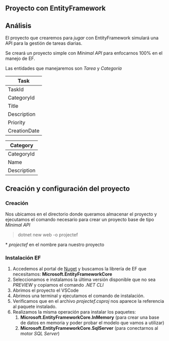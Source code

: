 ## Proyecto con EntityFramework


## Análisis

El proyecto que crearemos para *jugar* con EntityFramework simulará una API para la gestión de tareas diarias.

Se creará un proyecto simple con *Minimal API* para enfocarnos 100% en el manejo de EF.

Las entidades que manejaremos son *Tarea* y *Categoría*

|Task|
|---|
|TaskId|
|CategoryId|
|Title|
|Description|
|Priority|
|CreationDate|


|Category|
|---|
|CategoryId|
|Name|
|Description|


## Creación y configuración del proyecto

### Creación

Nos ubicamos en el directorio donde queramos almacenar el proyecto y ejecutamos el comando necesario para crear un proyecto base de tipo *Minimal API*

> dotnet new web -o projectef

\* *projectef* en el nombre para nuestro proyecto

### Instalación EF

1. Accedemos al portal de [Nuget](https://www.nuget.org/) y buscamos la librería de EF que necesitamos: **Microsoft.EntityFrameworkCore**
2. Seleccionamos e instalamos la última versión disponible que no sea *PREVIEW* y copiamos el comando *.NET CLI*
3. Abrimos el proyecto el VSCode
4. Abrimos una terminal y ejecutamos el comando de instalación.
5. Verificamos que en el archivo *projectef.csproj* nos aparece la referencia al paquete instalado.
6. Realizamos la misma operación para instalar los paquetes:
   1. **Microsoft.EntityFrameworkCore.InMemory** (para crear una base de datos en memoria y poder probar el modelo que vamos a utilizar)
   2. **Microsoft.EntityFrameworkCore.SqlServer** (para conectarnos al motor *SQL Server*)